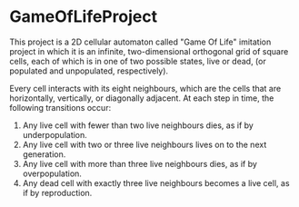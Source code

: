 # GameOfLifeProject
This project is a 2D cellular automaton called "Game Of Life" imitation project in which it is an infinite, two-dimensional orthogonal grid of square  cells, each of which is in one of two possible states, live or dead, (or populated and  unpopulated, respectively).

Every cell interacts with its eight neighbours, which are the cells 
that are horizontally, vertically, or diagonally adjacent. At each step in time, the following 
transitions occur:
1. Any live cell with fewer than two live neighbours dies, as if by underpopulation.
2. Any live cell with two or three live neighbours lives on to the next generation.
3. Any live cell with more than three live neighbours dies, as if by overpopulation.
4. Any dead cell with exactly three live neighbours becomes a live cell, as if by 
reproduction.
